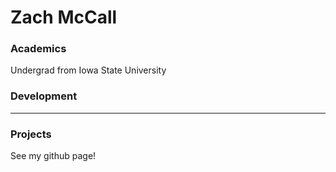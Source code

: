 # Zach McCall

### Academics

Undergrad from Iowa State University

### Development

-----


### Projects

See my github page!
